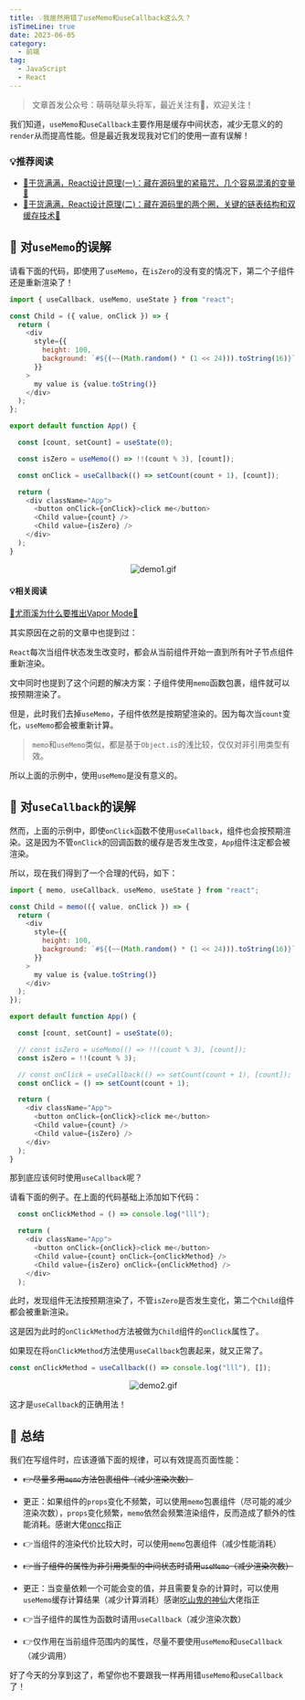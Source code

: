 ```yaml
---
title: 💡我居然用错了useMemo和useCallback这么久？
isTimeLine: true
date: 2023-06-05
category:
  - 前端
tag:
  - JavaScript
  - React
---
```

> 文章首发公众号：萌萌哒草头将军，最近关注有🎁，欢迎关注！

我们知道，`useMemo`和`useCallback`主要作用是缓存中间状态，减少无意义的的`render`从而提高性能。但是最近我发现我对它们的使用一直有误解！

### 💡推荐阅读

*   [🎉干货满满，React设计原理(一)：藏在源码里的紧箍咒，几个容易混淆的变量🎉](https://juejin.cn/post/7241567583504728119 "https://juejin.cn/post/7241567583504728119")
*   [🎉干货满满，React设计原理(二)：藏在源码里的两个圈，关键的链表结构和双缓存技术🎉](https://link.juejin.cn/?target=)

## 💎 对`useMemo`的误解

请看下面的代码，即使用了`useMemo`，在`isZero`的没有变的情况下，第二个子组件还是重新渲染了！

```js
import { useCallback, useMemo, useState } from "react";

const Child = ({ value, onClick }) => {
  return (
    <div
      style={{
        height: 100,
        background: `#${(~~(Math.random() * (1 << 24))).toString(16)}`
      }}
    >
      my value is {value.toString()}
    </div>
  );
};

export default function App() {

  const [count, setCount] = useState(0);

  const isZero = useMemo(() => !!(count % 3), [count]);

  const onClick = useCallback(() => setCount(count + 1), [count]);

  return (
    <div className="App">
      <button onClick={onClick}>click me</button>
      <Child value={count} />
      <Child value={isZero} />
    </div>
  );
}
```

<p align="center"><img src="https://p6-juejin.byteimg.com/tos-cn-i-k3u1fbpfcp/ab78b32f486049348d365bd15bea677d~tplv-k3u1fbpfcp-watermark.image?" alt="demo1.gif"></p>

#### 💡相关阅读

[🎉尤雨溪为什么要推出Vapor Mode🎉](https://juejin.cn/post/7238153003282513957)

其实原因在之前的文章中也提到过：

`React`每次当组件状态发生改变时，都会从当前组件开始一直到所有叶子节点组件重新渲染。

文中同时也提到了这个问题的解决方案：子组件使用`memo`函数包裹，组件就可以按预期渲染了。

但是，此时我们去掉`useMemo`，子组件依然是按期望渲染的。因为每次当`count`变化，`useMemo`都会被重新计算。

> `memo`和`useMemo`类似，都是基于`Object.is`的浅比较，仅仅对非引用类型有效。

所以上面的示例中，使用`useMemo`是没有意义的。

## 💎 对`useCallback`的误解

然而，上面的示例中，即使`onClick`函数不使用`useCallback`，组件也会按预期渲染。这是因为不管`onClick`的回调函数的缓存是否发生改变，`App`组件注定都会被渲染。

所以，现在我们得到了一个合理的代码，如下：

```js
import { memo, useCallback, useMemo, useState } from "react";

const Child = memo(({ value, onClick }) => {
  return (
    <div
      style={{
        height: 100,
        background: `#${(~~(Math.random() * (1 << 24))).toString(16)}`
      }}
    >
      my value is {value.toString()}
    </div>
  );
});

export default function App() {

  const [count, setCount] = useState(0);

  // const isZero = useMemo(() => !!(count % 3), [count]);
  const isZero = !!(count % 3);

  // const onClick = useCallback(() => setCount(count + 1), [count]);
  const onClick = () => setCount(count + 1);

  return (
    <div className="App">
      <button onClick={onClick}>click me</button>
      <Child value={count} />
      <Child value={isZero} />
    </div>
  );
}
```

那到底应该何时使用`useCallback`呢？

请看下面的例子。在上面的代码基础上添加如下代码：

```js
  const onClickMethod = () => console.log("lll");

  return (
    <div className="App">
      <button onClick={onClick}>click me</button>
      <Child value={count} onClick={onClickMethod} />
      <Child value={isZero} onClick={onClickMethod} />
    </div>
  );
```

此时，发现组件无法按预期渲染了，不管`isZero`是否发生变化，第二个`Child`组件都会被重新渲染。

这是因为此时的`onClickMethod`方法被做为`Child`组件的`onClick`属性了。

如果现在将`onClickMethod`方法使用`useCallback`包裹起来，就又正常了。

```js
const onClickMethod = useCallback(() => console.log("lll"), []);
```

<p align="center"><img src="https://p6-juejin.byteimg.com/tos-cn-i-k3u1fbpfcp/98bb92e54bde484f8dbb6e1a9fde8c93~tplv-k3u1fbpfcp-watermark.image?" alt="demo2.gif"></p>

这才是`useCallback`的正确用法！

## 💎 总结

我们在写组件时，应该遵循下面的规律，可以有效提高页面性能：

*   ~~👉尽量多用`memo`方法包裹组件（减少渲染次数）~~

*   更正：如果组件的`props`变化不频繁，可以使用`memo`包裹组件（尽可能的减少渲染次数），`props`变化频繁，`memo`依然会频繁渲染组件，反而造成了额外的性能消耗。感谢大佬[oncc](https://juejin.cn/user/805263744973693)指正

*   👉当组件的渲染代价比较大时，可以使用`memo`包裹组件（减少性能消耗）

*   ~~👉当子组件的属性为非引用类型的中间状态时请用`useMemo`（减少渲染次数）~~

*   更正：当变量依赖一个可能会变的值，并且需要复杂的计算时，可以使用`useMemo`缓存计算结果（减少计算消耗）感谢[吃山鬼的神仙](https://juejin.cn/user/852876753904286)大佬指正

*   👉当子组件的属性为函数时请用`useCallback`（减少渲染次数）

*   👉仅作用在当前组件范围内的属性，尽量不要使用`useMemo`和`useCallback`（减少调用）

好了今天的分享到这了，希望你也不要跟我一样再用错`useMemo`和`useCallback`了！
